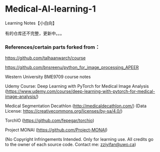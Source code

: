 # Medical-AI-learning-1
Learning Notes【小白向】

有的仓库还不完整，更新中。。。

### References/certain parts forked from：

https://github.com/talhaanwarch/course

https://github.com/bnsreenu/python_for_image_processing_APEER

Western University BME9709 course notes

Udemy Course: Deep Learning with PyTorch for Medical Image Analysis (https://www.udemy.com/course/deep-learning-with-pytorch-for-medical-image-analysis/)

Medical Segmentation Decathlon (http://medicaldecathlon.com/)
  (Data License: https://creativecommons.org/licenses/by-sa/4.0/)

TorchIO (https://github.com/fepegar/torchio)

Project MONAI (https://github.com/Project-MONAI)

(No Copyright Infringements Intended.
 Only for learning use.
 All credits go to the owner of each source code.
 Contact me: zziyifan@uwo.ca)
